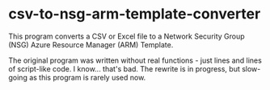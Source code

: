 # csv-to-nsg-arm-template-converter
This program converts a CSV or Excel file to a Network Security Group (NSG) Azure Resource Manager (ARM) Template.

The original program was written without real functions - just lines and lines of script-like code. I know... that's bad. The rewrite is in progress, but slow-going as this program is rarely used now.
